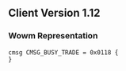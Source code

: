 ## Client Version 1.12

### Wowm Representation
```rust,ignore
cmsg CMSG_BUSY_TRADE = 0x0118 {
}

```
